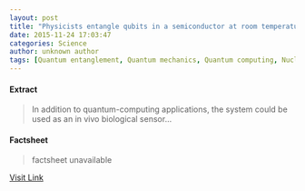 ```yaml
---
layout: post
title: "Physicists entangle qubits in a semiconductor at room temperature"
date: 2015-11-24 17:03:47
categories: Science
author: unknown author
tags: [Quantum entanglement, Quantum mechanics, Quantum computing, Nuclear magnetic resonance, Spin (physics), Medical imaging, Theoretical physics, Modern physics, Materials science, Mechanics, Physics, Particle physics, Condensed matter physics, Solid state engineering, Chemistry, Physical sciences, Applied and interdisciplinary physics]
---
```



#### Extract
>In addition to quantum-computing applications, the system could be used as an in vivo biological sensor...

#### Factsheet
>factsheet unavailable

[Visit Link](http://physicsworld.com/cws/article/news/2015/nov/24/physicists-entangle-qubits-in-a-semiconductor-at-room-temperature)


